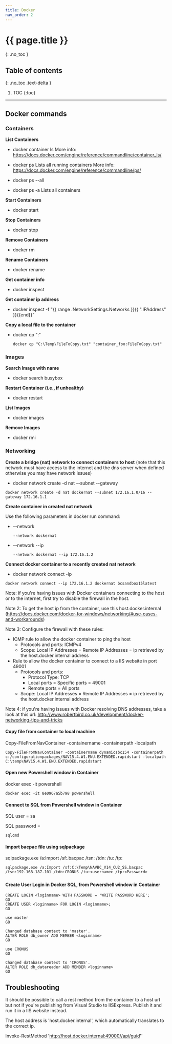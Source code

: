 ```yaml
---
title: Docker
nav_order: 2
---
```


# {{ page.title }}
{: .no_toc }

## Table of contents
{: .no_toc .text-delta }

1. TOC
{:toc}

---

## Docker commands

### Containers

**List Containers** 

* docker container ls
  More info: https://docs.docker.com/engine/reference/commandline/container_ls/

* docker ps
  Lists all running containers
  More info: https://docs.docker.com/engine/reference/commandline/ps/

* docker ps --all
* docker ps -a
  Lists all containers

**Start Containers**

*  docker start <container id>

**Stop Containers**

* docker stop <container id>  

**Remove Containers**

  * docker rm <container id>  

**Rename Containers**

  * docker rename <old container id or name>  <new container name>

**Get container info**

* docker inspect <docker id>

**Get container ip address**

* docker inspect -f "{{ range .NetworkSettings.Networks }}{{ ".IPAddress" }}{{end}}" <docker id>

**Copy a local file to the container**

* docker cp <local file fullpath> "<container name>:<filename to be created in container>"

  ```
  docker cp "C:\Temp\FileToCopy.txt" "container_foo:FileToCopy.txt"
  ```

### Images

**Search Image with name**

* docker search busybox

**Restart Container (i.e., if unhealthy)**

* docker restart <docker id>

**List Images**  

* docker images

**Remove Images**   

* docker rmi <image id>

### Networking

**Create a bridge (nat) network to connect containers to host** (note that this network must have access to the internet and the dns server when defined otherwise you may have network issues)

* docker network create -d nat <nat name> --subnet <subnet ip> --gateway <gateway ip>

```
docker network create -d nat dockernat --subnet 172.16.1.0/16 --gateway 172.16.1.1
```

**Create container in created nat network**

Use the following parameters in docker run command:

* --network <nat name>

  ```
  --network dockernat
  ```

* --network <nat name> --ip <subnet ip>

  ```
  --network dockernat --ip 172.16.1.2
  ```

**Connect docker container to a recently created nat network**

* docker network connect -ip <container ip> <nat network> <container name>

```
docker network connect --ip 172.16.1.2 dockernat bcsandbox15latest
```

Note: if you're having issues with Docker containers connecting to the host or to the internet, first try to disable the firewall in the host.

Note 2: To get the host ip from the container, use this host.docker.internal (https://docs.docker.com/docker-for-windows/networking/#use-cases-and-workarounds)

Note 3: Configure the firewall with these rules:

* ICMP rule to allow the docker container to ping the host
  * Protocols and ports: ICMPv4
  * Scope: Local IP Addresses = Remote IP Addresses = ip retrieved by the host.docker.internal address
* Rule to allow the docker container to connect to a IIS website in port 49001
  * Protocols and ports:
    * Protocol Type: TCP
    * Local ports = Specific ports = 49001
    * Remote ports = All ports
  * Scope: Local IP Addresses = Remote IP Addresses = ip retrieved by the host.docker.internal address

Note 4: if you're having issues with Docker resolving DNS addresses, take a look at this url: http://www.robertbird.co.uk/development/docker-networking-tips-and-tricks

#### Copy file from container to local machine

Copy-FileFromNavContainer -containername <container name> -containerpath <container file path and name to copy> -localpath <local file path and name to copy to>

```
Copy-FileFromNavContainer -containername dynamicsbc154 -containerpath c:/configurationpackages/NAV15.4.W1.ENU.EXTENDED.rapidstart -localpath C:\temp\NAV15.4.W1.ENU.EXTENDED.rapidstart
```

#### Open new Powershell window in Container

docker exec -it <container id> powershell

```
docker exec -it 8e0967a5b798 powershell
```

#### Connect to SQL from Powershell window in Container

SQL user = sa

SQL password = <same password used in container for the NAVUserPassword>

```
sqlcmd
```

#### Import bacpac file using sqlpackage

sqlpackage.exe /a:Import /sf:<bacpac file path>.bacpac /tsn:<TargetServerName> /tdn:<targetdatabaseName> /tu:<TargerUsername> /tp:<TargetPassword>

```
sqlpackage.exe /a:Import /sf:C:\Temp\NAVBC_V14_CU2_SS.bacpac /tsn:192.168.187.101 /tdn:CRONUS /tu:<username> /tp:<Password>
```

##### 

#### Create User Login in Docker SQL, from Powershell window in Container

```
CREATE LOGIN <loginname> WITH PASSWORD = 'WRITE PASSWORD HERE';
GO
CREATE USER <loginname> FOR LOGIN <loginname>;
GO

use master
GO

Changed database context to 'master'.
ALTER ROLE db_owner ADD MEMBER <loginname>
GO

use CRONUS
GO

Changed database context to 'CRONUS'.
ALTER ROLE db_datareader ADD MEMBER <loginname>
GO
```


## Troubleshooting

It should be possible to call a rest method from the container to a host url but not if you're publishing from Visual Studio to IISExpress. Publish it and run it in a IIS website instead.

The host address is 'host.docker.internal', which automatically translates to the correct ip.

Invoke-RestMethod 'http://host.docker.internal:49000//api/guid''